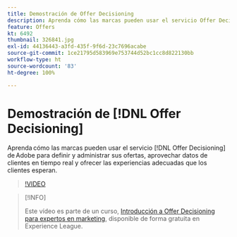 ```yaml
---
title: Demostración de Offer Decisioning
description: Aprenda cómo las marcas pueden usar el servicio Offer Decisioning de Adobe para definir y administrar sus ofertas, aprovechar datos de clientes en tiempo real y ofrecer las experiencias adecuadas que los clientes esperan.
feature: Offers
kt: 6492
thumbnail: 326841.jpg
exl-id: 44136443-a3fd-435f-9f6d-23c7696acabe
source-git-commit: 1ce21795d583969e753744d52bc1cc8d822130bb
workflow-type: ht
source-wordcount: '83'
ht-degree: 100%

---
```


# Demostración de [!DNL Offer Decisioning]

Aprenda cómo las marcas pueden usar el servicio [!DNL Offer Decisioning] de Adobe para definir y administrar sus ofertas, aprovechar datos de clientes en tiempo real y ofrecer las experiencias adecuadas que los clientes esperan.

>[!VIDEO](https://video.tv.adobe.com/v/326841?quality=12&learn=on)

>[!INFO]
>
> Este vídeo es parte de un curso, [Introducción a Offer Decisioning para expertos en marketing](https://experienceleague.adobe.com/?recommended=ExperiencePlatform-U-1-2020.1.offerdecisioning?lang=es), disponible de forma gratuita en Experience League.
